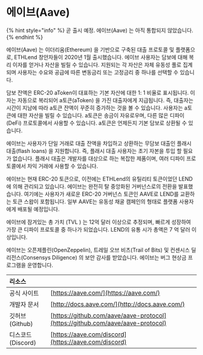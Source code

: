 # 에이브\(Aave\)

{% hint style="info" %}
곧 출시 예정. 에이브\(Aave\) 는 아직 통합되지 않았습니다.
{% endhint %}

에이브\(Aave\) 는 이더리움\(Ethereum\) 을 기반으로 구축된 대출 프로토콜 및 플랫폼으로, ETHLend 창안자들이 2020년 1월 출시했습니다. 에이브 사용자는 담보에 대해 복리 이자를 얻거나 자산을 빌릴 수 있습니다. 지원되는 각 자산은 자체 유동성 풀로 집계되며 사용자는 수요와 공급에 따른 변동금리 또는 고정금리 중 하나를 선택할 수 있습니다.

담보 잔액은 ERC-20 aToken이 대표하는 기본 자산에 대한 1: 1 비율로 표시됩니다. 이자는 자동으로 복리되어 a토큰\(aToken\) 을 가진 대출자에게 지급됩니다. 즉, 대출자는 시간이 지남에 따라 a토큰 잔액이 꾸준히 증가하는 것을 볼 수 있습니다. 사용자는 a토큰에 대한 자산을 빌릴 수 있습니다. a토큰은 송금이 자유로우며, 다른 많은 디파이\(DeFi\) 프로토콜에서 사용할 수 있습니다. a토큰은 언제든지 기본 담보로 상환될 수 있습니다.

에이브는 사용자가 단일 거래로 대출 잔액을 차입하고 상환하는 무담보 대출인 플래시 대출\(flash loans\) 을 지원합니다. 즉, 플래시 대출 사용자는 초기 자본을 투입 할 필요가 없습니다. 플래시 대출은 개발자를 대상으로 하는 복잡한 제품이며, 여러 디파이 프로토콜에서 차익 거래에 사용할 수 있습니다.

에이브는 현재 ERC-20 토큰으로, 이전에는 ETHLend의 유틸리티 토큰이었던 LEND에 의해 관리되고 있습니다. 에이브는 완전히 탈 중앙화된 거버넌스로의 전환을 발표했습니다. 여기에는 사용자가 새로운 ERC-20 거버넌스 토큰인 AAVE로 LEND를 교환하는 토큰 스왑이 포함됩니다. 일부 AAVE는 유동성 채굴 캠페인의 형태로 플랫폼 사용자에게 배포될 예정입니다.

에이브에 잠겨있는 총 가치  \(TVL \) 는 12억 달러 이상으로 추정되며, 빠르게 성장하여 가장 큰 디파이 프로토콜 중 하나가 되었습니다. LEND의 유통 시가 총액은 7 억 달러 이상입니다.

에이브는 오픈제플린\(OpenZeppelin\), 트레일 오브 비츠\(Trail of Bits\) 및 컨센시스 딜리전스\(Consensys Diligence\) 의 보안 감사를 받았습니다. 에이브는 버그 현상금 프로그램을 운영합니다.

| 리소스 |  |
| :--- | :--- |
| 공식 사이트 | [https://aave.com/](https://aave.com/) |
| 개발자 문서 | [http://docs.aave.com/](http://docs.aave.com/) |
| 깃허브\(Github\) | [https://github.com/aave/aave-protocol](https://github.com/aave/aave-protocol) |
| 디스코드\(Discord\) | [https://aave.com/discord](https://aave.com/discord) |

